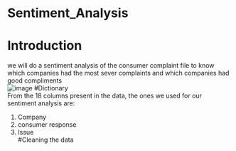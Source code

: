# Sentiment_Analysis
# Introduction  
we will do a sentiment analysis of the consumer complaint file to know which companies had the most sever complaints and which companies had good compliments  
![image](https://user-images.githubusercontent.com/118494139/222984814-6e63a002-6123-4d7b-95c8-7b3e6461b999.png)
#Dictionary  
From the 18 columns present in the data, the ones we used for our sentiment analysis are:  

1. Company  
2. consumer response  
3. Issue  
#Cleaning the data

